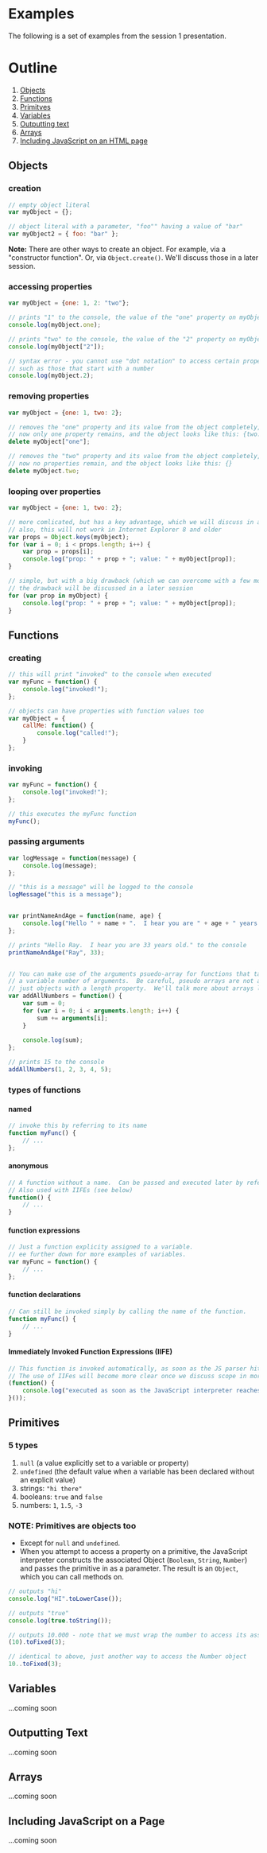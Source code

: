 Examples
=========

The following is a set of examples from the session 1 presentation.

# Outline
1. [Objects](#objects)
2. [Functions](#functions)
3. [Primitves](#primitives)
4. [Variables](#variables)
5. [Outputting text](#outputting-text)
6. [Arrays](#arrays)
7. [Including JavaScript on an HTML page](#including-javascript-on-a-page)


## Objects

### creation
```javascript
// empty object literal
var myObject = {};

// object literal with a parameter, "foo"" having a value of "bar"
var myObject2 = { foo: "bar" };
```
**Note:** There are other ways to create an object.  For example, via a "constructor function".  Or, via `Object.create()`.  We'll discuss those in a later session.


### accessing properties
```javascript
var myObject = {one: 1, 2: "two"};

// prints "1" to the console, the value of the "one" property on myObject
console.log(myObject.one);

// prints "two" to the console, the value of the "2" property on myObject
console.log(myObject["2"]);

// syntax error - you cannot use "dot notation" to access certain properties, 
// such as those that start with a number
console.log(myObject.2);
```

### removing properties
```javascript
var myObject = {one: 1, two: 2};

// removes the "one" property and its value from the object completely, 
// now only one property remains, and the object looks like this: {two: 2}
delete myObject["one"];

// removes the "two" property and its value from the object completely, 
// now no properties remain, and the object looks like this: {}
delete myObject.two;
```

### looping over properties
```javascript
var myObject = {one: 1, two: 2};

// more comlicated, but has a key advantage, which we will discuss in a later session
// also, this will not work in Internet Explorer 8 and older
var props = Object.keys(myObject);
for (var i = 0; i < props.length; i++) {
    var prop = props[i];
    console.log("prop: " + prop + "; value: " + myObject[prop]);
}

// simple, but with a big drawback (which we can overcome with a few more lines)
// the drawback will be discussed in a later session
for (var prop in myObject) {
    console.log("prop: " + prop + "; value: " + myObject[prop]);
}
```


## Functions

### creating
```javascript
// this will print "invoked" to the console when executed
var myFunc = function() {
    console.log("invoked!");
};

// objects can have properties with function values too
var myObject = {
    callMe: function() {
        console.log("called!");
    }
};
```

### invoking
```javascript
var myFunc = function() {
    console.log("invoked!");
};

// this executes the myFunc function
myFunc();
```

### passing arguments
```javascript
var logMessage = function(message) {
    console.log(message);
};

// "this is a message" will be logged to the console
logMessage("this is a message");


var printNameAndAge = function(name, age) {
    console.log("Hello " + name + ".  I hear you are " + age + " years old.");
};

// prints "Hello Ray.  I hear you are 33 years old." to the console
printNameAndAge("Ray", 33);


// You can make use of the arguments psuedo-array for functions that take 
// a variable number of arguments.  Be careful, pseudo arrays are not actually arrays, 
// just objects with a length property.  We'll talk more about arrays later in this examples page.
var addAllNumbers = function() {
    var sum = 0;
    for (var i = 0; i < arguments.length; i++) {
        sum += arguments[i];
    }
    
    console.log(sum);
};

// prints 15 to the console
addAllNumbers(1, 2, 3, 4, 5);
```
### types of functions

#### named
```javascript
// invoke this by referring to its name
function myFunc() {
    // ...
};
```

#### anonymous
```javascript
// A function without a name.  Can be passed and executed later by reference.  
// Also used with IIFEs (see below)
function() {
    // ...
}
```

#### function expressions
```javascript
// Just a function explicity assigned to a variable.
// ee further down for more examples of variables.
var myFunc = function() {
    // ...
};
```

#### function declarations
```javascript
// Can still be invoked simply by calling the name of the function.
function myFunc() {
    // ...
}
```

#### Immediately Invoked Function Expressions (IIFE)
```javascript
// This function is invoked automatically, as soon as the JS parser hits it.  
// The use of IIFes will become more clear once we discuss scope in more detail in a later session.
(function() {
    console.log("executed as soon as the JavaScript interpreter reaches this");    
}());
```


## Primitives

### 5 types
1. `null` (a value explicitly set to a variable or property)
2. `undefined` (the default value when a variable has been declared without an explicit value)
3. strings: `"hi there"`
4. booleans: `true` and `false`
5. numbers: `1`, `1.5`, `-3`

### NOTE: Primitives are objects too
- Except for `null` and `undefined`.
- When you attempt to access a property on a primitive, the JavaScript interpreter constructs the associated Object (`Boolean`, `String`, `Number`) and passes the primitive in as a parameter.  The result is an `Object`, which you can call methods on.

```javascript
// outputs "hi"
console.log("HI".toLowerCase());

// outputs "true"
console.log(true.toString());

// outputs 10.000 - note that we must wrap the number to access its associated object
(10).toFixed(3);

// identical to above, just another way to access the Number object
10..toFixed(3);
```


## Variables
...coming soon

## Outputting Text
...coming soon

## Arrays
...coming soon

## Including JavaScript on a Page
...coming soon


